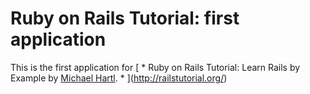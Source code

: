 # Ruby on Rails Tutorial: first application
This is the first application for
[
*
Ruby on Rails Tutorial: Learn Rails by Example
by [Michael Hartl](http://michaelhartl.com/).
*
](http://railstutorial.org/)